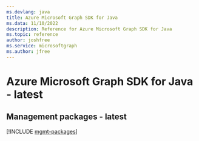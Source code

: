 ```yaml
---
ms.devlang: java
title: Azure Microsoft Graph SDK for Java
ms.data: 11/10/2022
description: Reference for Azure Microsoft Graph SDK for Java
ms.topic: reference
author: joshfree
ms.service: microsoftgraph
ms.author: jfree
---
```

# Azure Microsoft Graph SDK for Java - latest

## Management packages - latest
[!INCLUDE [mgmt-packages](microsoft-graph-mgmt-index.md)]